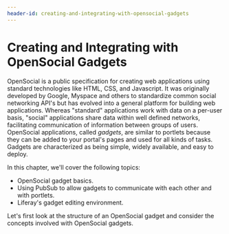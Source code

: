 ```yaml
---
header-id: creating-and-integrating-with-opensocial-gadgets
---
```


# Creating and Integrating with OpenSocial Gadgets

OpenSocial is a public specification for creating web applications using
standard technologies like HTML, CSS, and Javascript. It was originally
developed by Google, Myspace and others to standardize common social networking
API's but has evolved into a general platform for building web applications.
Whereas "standard" applications work with data on a per-user basis, "social"
applications share data within well defined networks, facilitating communication
of information between groups of users. OpenSocial applications, called
*gadgets*, are similar to portlets because they can be added to your portal's
pages and used for all kinds of tasks. Gadgets are characterized as being
simple, widely available, and easy to deploy.

In this chapter, we'll cover the following topics:

- OpenSocial gadget basics.
- Using PubSub to allow gadgets to communicate with each other and with
  portlets.
- Liferay's gadget editing environment.

Let's first look at the structure of an OpenSocial gadget and consider the
concepts involved with OpenSocial gadgets.
